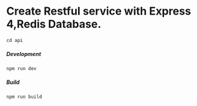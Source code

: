 
# Create Restful service with Express 4,Redis Database.
 
``` 
cd api

 ```

##### Development

``` 
npm run dev

 ```
    
##### Build
```
npm run build
```
